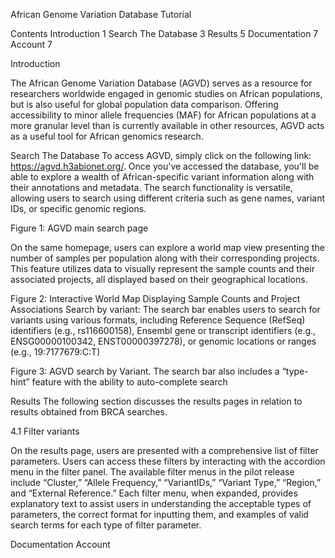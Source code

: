 
African Genome Variation Database Tutorial

Contents
Introduction	1
Search The Database	3
Results	5
Documentation	7
Account	7

Introduction

The African Genome Variation Database (AGVD) serves as a resource for researchers worldwide engaged in genomic studies on African populations, but is also useful for global population data comparison. Offering accessibility to minor allele frequencies (MAF) for African populations at a more granular level than is currently available in other resources, AGVD acts as a useful tool for African genomics research. 

Search The Database
To access AGVD, simply click on the following link: https://agvd.h3abionet.org/. Once you've accessed the database, you'll be able to explore a wealth of African-specific variant information along with their annotations and metadata. The search functionality is versatile, allowing users to search using different criteria such as gene names, variant IDs, or specific genomic regions.


Figure 1: AGVD main search page


On the same homepage, users can explore a world map view presenting the number of samples per population along with their corresponding projects. This feature utilizes data to visually represent the sample counts and their associated projects, all displayed based on their geographical locations.


  Figure 2:  Interactive World Map Displaying Sample Counts and Project Associations
Search by variant: The search bar enables users to search for variants using various formats, including Reference Sequence (RefSeq) identifiers (e.g., rs116600158), Ensembl gene or transcript identifiers (e.g., ENSG00000100342, ENST00000397278), or genomic locations or ranges (e.g., 19:7177679:C:T)

Figure 3: AGVD search by Variant. The search bar also includes a “type-hint” feature with the ability to auto-complete search

















Results
The following section discusses the results pages in relation to results obtained from BRCA searches.




4.1 Filter variants

On the results page, users are presented with a comprehensive list of filter parameters. Users can access these filters by interacting with the accordion menu in the filter panel. The available filter menus in the pilot release include “Cluster,” “Allele Frequency,” “VariantIDs,” “Variant Type,” “Region,” and “External Reference.” Each filter menu, when expanded, provides explanatory text to assist users in understanding the acceptable types of parameters, the correct format for inputting them, and examples of valid search terms for each type of filter parameter.


Documentation 
Account
